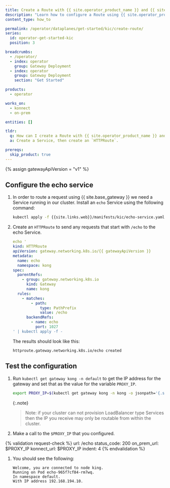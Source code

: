 ```yaml
---
title: Create a Route with {{ site.operator_product_name }} and {{ site.kic_product_name }}
description: "Learn how to configure a Route using {{ site.operator_product_name }} and {{ site.kic_product_name }}."
content_type: how_to

permalink: /operator/dataplanes/get-started/kic/create-route/
series:
  id: operator-get-started-kic
  position: 3

breadcrumbs:
  - /operator/
  - index: operator
    group: Gateway Deployment
  - index: operator
    group: Gateway Deployment
    section: "Get Started"

products:
  - operator

works_on:
  - konnect
  - on-prem

entities: []

tldr:
  q: How can I create a Route with {{ site.operator_product_name }} and {{ site.kic_product_name }}?
  a: Create a Service, then create an `HTTPRoute`.

prereqs:
  skip_product: true
---
```


{% assign gatewayApiVersion = "v1" %}

## Configure the echo service

1. In order to route a request using {{ site.base_gateway }} we need a Service running in our cluster. Install an `echo` Service using the following command:

    ```bash
    kubectl apply -f {{site.links.web}}/manifests/kic/echo-service.yaml -n kong
    ```

1.  Create an `HTTPRoute` to send any requests that start with `/echo` to the echo Service.

    ```yaml
    echo '
    kind: HTTPRoute
    apiVersion: gateway.networking.k8s.io/{{ gatewayApiVersion }}
    metadata:
      name: echo
      namespace: kong
    spec:
      parentRefs:
        - group: gateway.networking.k8s.io
          kind: Gateway
          name: kong
      rules:
        - matches:
            - path:
                type: PathPrefix
                value: /echo
          backendRefs:
            - name: echo
              port: 1027
    ' | kubectl apply -f -
    ```
    The results should look like this:

    ```text
    httproute.gateway.networking.k8s.io/echo created
    ```

## Test the configuration

1. Run `kubectl get gateway kong -n default` to get the IP address for the gateway and set that as the value for the variable `PROXY_IP`.

    ```bash
    export PROXY_IP=$(kubectl get gateway kong -n kong -o jsonpath='{.status.addresses[0].value}')
    ```

    {:.note}
    > Note: if your cluster can not provision LoadBalancer type Services then the IP you receive may only be routable from within the cluster.

1. Make a call to the `$PROXY_IP` that you configured.

{% validation request-check %}
url: /echo
status_code: 200
on_prem_url: $PROXY_IP
konnect_url: $PROXY_IP
indent: 4
{% endvalidation %}

1. You should see the following:

    ```
    Welcome, you are connected to node king.
    Running on Pod echo-965f7cf84-rm7wq.
    In namespace default.
    With IP address 192.168.194.10.
    ```
